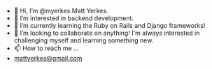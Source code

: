 - 👋 Hi, I’m @myerkes Matt Yerkes.
- 👀 I’m interested in backend development.
- 🌱 I’m currently learning the Ruby on Rails and Django frameworks!
- 💞️ I’m looking to collaborate on anything! I'm always interested in challenging myself and learning something new.
- 📫 How to reach me ...
- mattyerkes@gmail.com

<!---
myerkes/myerkes is a ✨ special ✨ repository because its `README.md` (this file) appears on your GitHub profile.
You can click the Preview link to take a look at your changes.
--->
